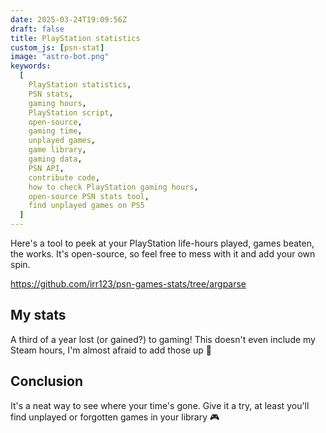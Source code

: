 ```yaml
---
date: 2025-03-24T19:09:56Z
draft: false
title: PlayStation statistics
custom_js: [psn-stat]
image: "astro-bot.png"
keywords:
  [
    PlayStation statistics,
    PSN stats,
    gaming hours,
    PlayStation script,
    open-source,
    gaming time,
    unplayed games,
    game library,
    gaming data,
    PSN API,
    contribute code,
    how to check PlayStation gaming hours,
    open-source PSN stats tool,
    find unplayed games on PS5
  ]
---
```


<!-- ![test](astro-bot.png) -->

Here's a tool to peek at your PlayStation life-hours played, games beaten, the
works. It's open-source, so feel free to mess with it and add your own spin.

https://github.com/irr123/psn-games-stats/tree/argparse

## My stats

A third of a year lost (or gained?) to gaming! This doesn't even include my
Steam hours, I'm almost afraid to add those up 🙈

## Conclusion

It's a neat way to see where your time's gone. Give it a try, at least you'll
find unplayed or forgotten games in your library 🎮
